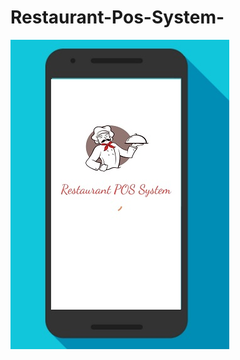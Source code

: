 # Restaurant-Pos-System-

<img src="https://github.com/Bhautik004/Restaurant-Pos-System-/blob/main/d.jpg"> 
